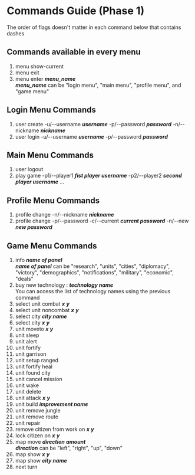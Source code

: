 # Commands Guide (Phase 1)
The order of flags doesn't matter in each command below that contains dashes
## Commands available in every menu
1) menu show-current
2) menu exit
3) menu enter **_menu_name_** <br> **_menu_name_** can be "login menu", "main menu", "profile menu", and "game menu"
## Login Menu Commands
1) user create -u/--username **_username_** -p/--password **_password_** -n/--nickname **_nickname_**
2) user login -u/--username **_username_** -p/--password **_password_**
## Main Menu Commands
1) user logout
2) play game -p1/--player1 **_fist player username_** -p2/--player2 **_second player username_** ...
## Profile Menu Commands
1) profile change -n/--nickname **_nickname_**
2) profile change -p/--password -c/--current **_current password_** -n/--new **_new password_**
## Game Menu Commands
1) info **_name of panel_** <br> **_name of panel_** can be "research", "units", "cities", "diplomacy", "victory", "demographics", "notifications", "military", "economic", "deals"
2) buy new technology : **_technology name_** <br> You can access the list of technology names using the previous command
3) select unit combat **_x_** **_y_**
4) select unit noncombat **_x_** **_y_**
5) select city **_city name_**
6) select city **_x_** **_y_**
7) unit moveto **_x_** **_y_**
8) unit sleep
9) unit alert
10) unit fortify
11) unit garrison
12) unit setup ranged
13) unit fortify heal
14) unit found city
15) unit cancel mission
16) unit wake
17) unit delete
18) unit attack **_x_** **_y_**
19) unit build **_improvement name_**
20) unit remove jungle
21) unit remove route
22) unit repair
23) remove citizen from work on **_x_** **_y_**
24) lock citizen on **_x_** **_y_**
25) map move **_direction_** **_amount_** <br> **_direction_** can be "left", "right", "up", "down"
26) map show **_x_** **_y_**
27) map show **_city name_**
28) next turn